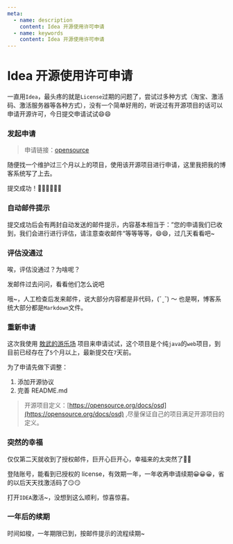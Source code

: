 ```yaml
---
meta:
  - name: description
    content: Idea 开源使用许可申请
  - name: keywords
    content: Idea 开源使用许可申请
---
```

# Idea 开源使用许可申请

一直用`Idea`，最头疼的就是`License`过期的问题了，尝试过多种方式（淘宝、激活码、激活服务器等各种方式），没有一个简单好用的，听说过有开源项目的话可以申请开源许可，今日提交申请试试😄😄


### 发起申请

> 申请链接：[opensource](https://www.jetbrains.com/shop/eform/opensource)

随便找一个维护过三个月以上的项目，使用该开源项目进行申请，这里我把我的博客系统写了上去。

<ImgView title="开源License申请" url="https://1.z.wiki/autoupload/2022-08-20/71236661986b432fb328325a8b2eb825.image.png" />

提交成功！✌🏻✌🏻✌🏻

<ImgView title="开源License申请" url="https://1.z.wiki/autoupload/2022-08-20/c01e2cf6f6ef4f33b4c578ef84a9abec.image.png" />

### 自动邮件提示

提交成功后会有两封自动发送的邮件提示，内容基本相当于：”您的申请我们已收到，我们会进行进行评估，请注意查收邮件“等等等等，😄😄，过几天看看吧~

<ImgView title="idea 开源使用申请" url="https://1.z.wiki/autoupload/2022-08-20/be6307fbd37940b5b5369ccdeca68b41.image.png" />

### 评估没通过

唉，评估没通过？为啥呢？

<ImgView title="开源License申请" url="https://1.z.wiki/autoupload/2022-08-20/9efd01640313415b98474af3e456c601.image.png" />

发邮件过去问问，看看他们怎么说吧

<ImgView title="开源License申请" url="https://2.z.wiki/autoupload/2022-08-20/77a9d1332b8145cabfe46d3b28991edc.image.png" />

哦~，人工检查后发来邮件，说大部分内容都是非代码，(ˇˍˇ) ～ 也是啊，博客系统大部分都是`Markdown`文件。

<ImgView title="开源License申请" url="https://2.z.wiki/autoupload/2022-08-23/b994563ae1e14c3a9a5bb0fca0b84828.image.png" />

### 重新申请

这次我使用 [敖武的游乐场](https://github.com/yihuaxiang/playground) 项目来申请试试，这个项目是个纯`java`的`web`项目，到目前已经存在了`5`个月以上，最新提交在`7`天前。

<ImgView title="开源License申请" url="https://2.z.wiki/autoupload/2022-08-23/975968d0f902403ab0dc871214fe0f50.image.png" />

为了申请先做下调整：

1. 添加开源协议
2. 完善 README.md

> 开源项目定义：[https://opensource.org/docs/osd](https://opensource.org/docs/osd) ,尽量保证自己的项目满足开源项目的定义。


### 突然的幸福

仅仅第二天就收到了授权邮件，巨开心巨开心，幸福来的太突然了🥰🥰

<ImgView title="Idea 开源License申请" url="https://2.z.wiki/autoupload/2022-08-29/b9a56629ab70409589290a30b1885e30.image.png" />

登陆账号，能看到已授权的 license，有效期一年，一年收再申请续期😀😀😀，省的以后天天找激活码了😏😏

<ImgView title="Idea 开源License申请" url="https://3.z.wiki/autoupload/2022-08-29/3e619b10895c425d9d94390b3c4d7ac2.image.png" />

打开`IDEA`激活~，没想到这么顺利，惊喜惊喜。

<ImgView title="Idea 开源License申请" url="https://3.z.wiki/autoupload/2022-08-29/b6275ffb901d4191a6cd88513ea9513d.image.png" />

<ImgView title="Idea 开源License申请" url="https://3.z.wiki/autoupload/2022-08-29/fbfdbf77dd064af194cf77f785f57365.image.png" />



### 一年后的续期

<ImgView title="image.png" url="https://3.z.wiki/autoupload/20230809/lUkb.894X1480-image.png" />

时间如梭，一年期限已到，按邮件提示的流程续期~

